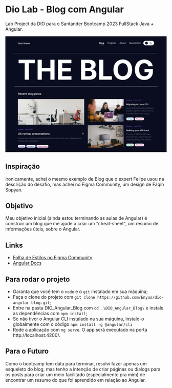 # Dio Lab - Blog com Angular
Lab Project da DIO para o Santander Bootcamp 2023 FullStack Java + Angular.

![The Blog design](./DIO_Angular_Blog/src/assets/The%20Blog.jpg)

## Inspiração
Ironicamente, achei o mesmo exemplo de Blog que o expert Felipe usou na descrição do desafio, mas achei no Figma Community, um design de Faqih Sopyan.

## Objetivo
Meu objetivo inicial (ainda estou terminando as aulas de Angular) é construir um blog que me ajude a criar um "cheat-sheet", um resumo de informações úteis, sobre o Angular.

## Links
- [Folha de Estilos no Figma Community](https://www.figma.com/community/file/1235152009438565697)
- [Angular Docs](https://angular.io/docs)

## Para rodar o projeto
- Garanta que você tem o ```node``` e o ```git``` instalado em sua máquina;
- Faça o clone do projeto com ```git clone https://github.com/Enyus/dio-angular-blog.git```;
- Entre na pasta DIO_Angular_Blog com ```cd .\DIO_Angular_Blog\``` e instale as dependências com ```npm install```;
- Se não tiver o Angular CLI instalado na sua máquina, instale-o globalmente com o código ```npm install -g @angular/cli```
- Rode a aplicação com ```ng serve```. O app será executado na porta http://localhost:4200/.

## Para o Futuro
Como o bootcamp tem data para terminar, resolvi fazer apenas um esqueleto do blog, mas tenho a intenção de criar páginas ou dialogs para os posts para criar um meio facilitado (especialmente pra mim) de encontrar um resumo do que foi aprendido em relação ao Angular.